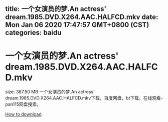 
title: 一个女演员的梦.An actress' dream.1985.DVD.X264.AAC.HALFCD.mkv
date: Mon Jan 06 2020 17:47:57 GMT+0800 (CST)    
categories: baidu
---

# 一个女演员的梦.An actress' dream.1985.DVD.X264.AAC.HALFCD.mkv
size: 387.50 MB
 一个女演员的梦.An actress' dream.1985.DVD.X264.AAC.HALFCD.mkv下载，百度网盘，bt下载，在线观看- pan115网盘搜索。
 

[How to download](https://bpcam.bemobtrk.com/go/2ceec3aa-1ca2-46d6-b9ff-aaa5c184517c?jno=2772)
